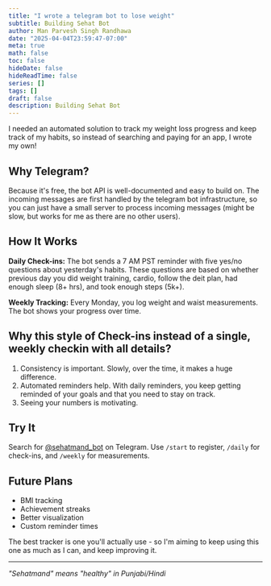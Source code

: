```yaml
---
title: "I wrote a telegram bot to lose weight"
subtitle: Building Sehat Bot
author: Man Parvesh Singh Randhawa
date: "2025-04-04T23:59:47-07:00"
meta: true
math: false
toc: false
hideDate: false
hideReadTime: false
series: []
tags: []
draft: false
description: Building Sehat Bot
---
```


I needed an automated solution to track my weight loss progress and keep track of my habits, so instead of searching and paying for an app, I wrote my own!

## Why Telegram?

Because it's free, the bot API is well-documented and easy to build on. The incoming messages are first handled by the telegram bot infrastructure, so you can just have a small server to process incoming messages (might be slow, but works for me as there are no other users).

## How It Works

**Daily Check-ins:** The bot sends a 7 AM PST reminder with five yes/no questions about yesterday's habits. These questions are based on whether previous day you did weight training, cardio, follow the deit plan, had enough sleep (8+ hrs), and took enough steps (5k+). 

**Weekly Tracking:** Every Monday, you log weight and waist measurements. The bot shows your progress over time.

## Why this style of Check-ins instead of a single, weekly checkin with all details?

1. Consistency is important. Slowly, over the time, it makes a huge difference.
2. Automated reminders help. With daily reminders, you keep getting reminded of your goals and that you need to stay on track.
3. Seeing your numbers is motivating.

## Try It

Search for [@sehatmand_bot](https://t.me/sehatmand_bot) on Telegram. Use `/start` to register, `/daily` for check-ins, and `/weekly` for measurements.

## Future Plans

- BMI tracking
- Achievement streaks
- Better visualization
- Custom reminder times

The best tracker is one you'll actually use - so I'm aiming to keep using this one as much as I can, and keep improving it.

---
*"Sehatmand" means "healthy" in Punjabi/Hindi*
